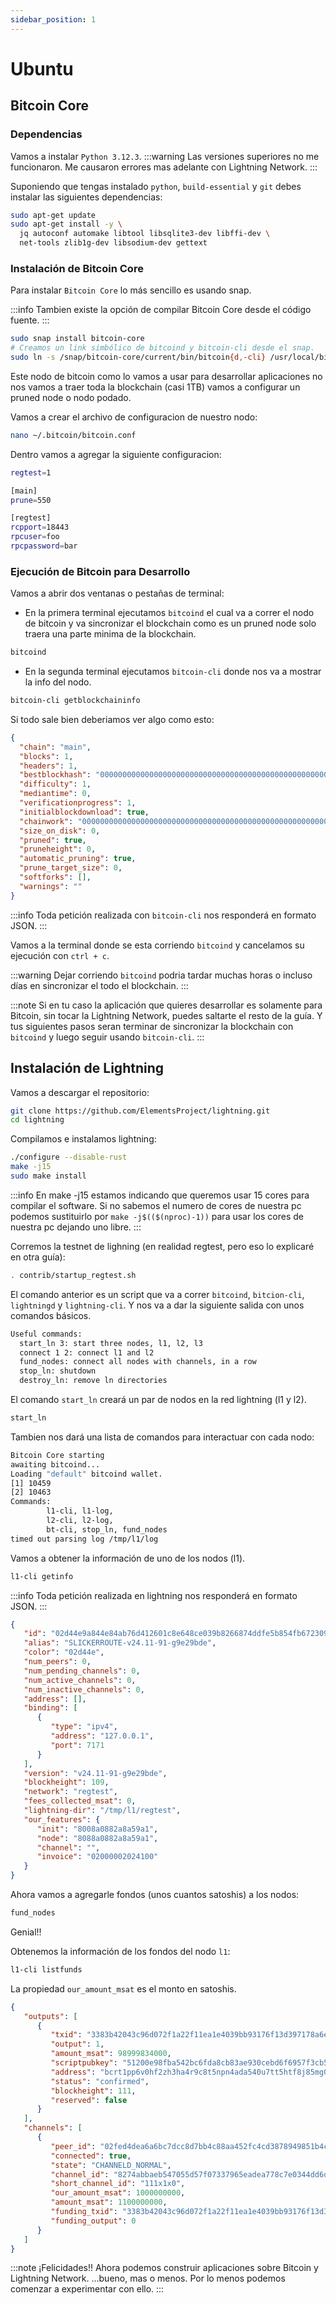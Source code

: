 ```yaml
---
sidebar_position: 1
---
```


# Ubuntu

## Bitcoin Core

### Dependencias

Vamos a instalar `Python 3.12.3`.
:::warning
Las versiones superiores no me funcionaron. Me causaron errores mas adelante con Lightning Network.
:::

Suponiendo que tengas instalado `python`, `build-essential` y `git` debes instalar las siguientes dependencias:

```bash title="dependencies"
sudo apt-get update
sudo apt-get install -y \
  jq autoconf automake libtool libsqlite3-dev libffi-dev \
  net-tools zlib1g-dev libsodium-dev gettext
```

### Instalación de Bitcoin Core

Para instalar `Bitcoin Core` lo más sencillo es usando snap.

:::info
Tambien existe la opción de compilar Bitcoin Core desde el código fuente.
:::

```bash title="Bitcoin core"
sudo snap install bitcoin-core
# Creamos un link simbólico de bitcoind y bitcoin-cli desde el snap.
sudo ln -s /snap/bitcoin-core/current/bin/bitcoin{d,-cli} /usr/local/bin/
```

Este nodo de bitcoin como lo vamos a usar para desarrollar aplicaciones no nos vamos a traer toda la blockchain (casi 1TB) vamos a configurar un pruned node o nodo podado.

Vamos a crear el archivo de configuracion de nuestro nodo:
```bash
nano ~/.bitcoin/bitcoin.conf
```

Dentro vamos a agregar la siguiente configuracion:
```bash title="bitcoin.conf"
regtest=1

[main]
prune=550

[regtest]
rcpport=18443
rpcuser=foo
rpcpassword=bar
```

### Ejecución de Bitcoin para Desarrollo

Vamos a abrir dos ventanas o pestañas de terminal:

- En la primera terminal ejecutamos `bitcoind` el cual va a correr el nodo de bitcoin y va sincronizar el blockchain como es un pruned node solo traera una parte minima de la blockchain.

```bash
bitcoind
```

- En la segunda terminal ejecutamos `bitcoin-cli` donde nos va a mostrar la info del nodo.

```bash
bitcoin-cli getblockchaininfo
```

Si todo sale bien deberiamos ver algo como esto:

```JSON title="getblockchaininfo salida"
{
  "chain": "main",
  "blocks": 1,
  "headers": 1,
  "bestblockhash": "0000000000000000000000000000000000000000000000000000000000000000",
  "difficulty": 1,
  "mediantime": 0,
  "verificationprogress": 1,
  "initialblockdownload": true,
  "chainwork": "0000000000000000000000000000000000000000000000000000000000000000",
  "size_on_disk": 0,
  "pruned": true,
  "pruneheight": 0,
  "automatic_pruning": true,
  "prune_target_size": 0,
  "softforks": [],
  "warnings": ""
}
```

:::info
Toda petición realizada con `bitcoin-cli` nos responderá en formato JSON.
:::

Vamos a la terminal donde se esta corriendo `bitcoind` y cancelamos su ejecución con `ctrl + c`.

:::warning
Dejar corriendo `bitcoind` podria tardar muchas horas o incluso días en sincronizar el todo el blockchain.
:::

:::note
Si en tu caso la aplicación que quieres desarrollar es solamente para Bitcoin, sin tocar la Lightning Network, puedes saltarte el resto de la guía. Y tus siguientes pasos seran terminar de sincronizar la blockchain con `bitcoind` y luego seguir usando `bitcoin-cli`.
:::

## Instalación de Lightning

Vamos a descargar el repositorio:

```bash
git clone https://github.com/ElementsProject/lightning.git
cd lightning
```

Compilamos e instalamos lightning:

```bash
./configure --disable-rust
make -j15
sudo make install
```

:::info
En make -j15 estamos indicando que queremos usar 15 cores para compilar el software. Si no sabemos el numero de cores de nuestra pc podemos sustituirlo por `make -j$(($(nproc)-1))` para usar los cores de nuestra pc dejando uno libre.
:::

Corremos la testnet de lighning (en realidad regtest, pero eso lo explicaré en otra guía):

```bash
. contrib/startup_regtest.sh
```

El comando anterior es un script que va a correr `bitcoind`, `bitcion-cli`, `lightningd` y `lightning-cli`. Y nos va a dar la siguiente salida con unos comandos básicos.

```bash title=". contrib/startup_regtest.sh salida"
Useful commands:
  start_ln 3: start three nodes, l1, l2, l3
  connect 1 2: connect l1 and l2
  fund_nodes: connect all nodes with channels, in a row
  stop_ln: shutdown
  destroy_ln: remove ln directories
```

El comando `start_ln` creará un par de nodos en la red lightning (l1 y l2).

```bash
start_ln
```

Tambien nos dará una lista de comandos para interactuar con cada nodo:

```bash title="start_ln salida"
Bitcoin Core starting
awaiting bitcoind...
Loading "default" bitcoind wallet.
[1] 10459
[2] 10463
Commands:
        l1-cli, l1-log,
        l2-cli, l2-log,
        bt-cli, stop_ln, fund_nodes
timed out parsing log /tmp/l1/log
```

Vamos a obtener la información de uno de los nodos (l1).

```bash
l1-cli getinfo
```

:::info
Toda petición realizada en lightning nos responderá en formato JSON.
:::

```JSON title="getinfo salida"
{
   "id": "02d44e9a844e84ab76d412601c8e648ce039b8266874ddfe5b854fb6723096ea06",
   "alias": "SLICKERROUTE-v24.11-91-g9e29bde",
   "color": "02d44e",
   "num_peers": 0,
   "num_pending_channels": 0,
   "num_active_channels": 0,
   "num_inactive_channels": 0,
   "address": [],
   "binding": [
      {
         "type": "ipv4",
         "address": "127.0.0.1",
         "port": 7171
      }
   ],
   "version": "v24.11-91-g9e29bde",
   "blockheight": 109,
   "network": "regtest",
   "fees_collected_msat": 0,
   "lightning-dir": "/tmp/l1/regtest",
   "our_features": {
      "init": "8008a0882a8a59a1",
      "node": "8088a0882a8a59a1",
      "channel": "",
      "invoice": "02000002024100"
   }
}
```

Ahora vamos a agregarle fondos (unos cuantos satoshis) a los nodos:

```bash
fund_nodes
```

Genial!!

Obtenemos la información de los fondos del nodo `l1`:

```bash
l1-cli listfunds
```

La propiedad `our_amount_msat` es el monto en satoshis.

```JSON title="listfunds salida"
{
   "outputs": [
      {
         "txid": "3383b42043c96d072f1a22f11ea1e4039bb93176f13d397178a6eb13cb7113e2",
         "output": 1,
         "amount_msat": 98999834000,
         "scriptpubkey": "51200e98fba542bc6fda8cb83ae930cebd6f6957f3cb5d2eb49e47a6d0f612473efa",
         "address": "bcrt1pp6v0hf2zh3ha4r9c8t5npn4ada540u7tt5htf8j85mg0vyj88maq9zy237",
         "status": "confirmed",
         "blockheight": 111,
         "reserved": false
      }
   ],
   "channels": [
      {
         "peer_id": "02fed4dea6a6bc7dcc8d7bb4c88aa452fc4cd3878949851b4c0c23e71eebfc751f",
         "connected": true,
         "state": "CHANNELD_NORMAL",
         "channel_id": "8274abbaeb547055d57f07337965eadea778c7e0344dd6d1b55257746cd85288",
         "short_channel_id": "111x1x0",
         "our_amount_msat": 1000000000,
         "amount_msat": 1100000000,
         "funding_txid": "3383b42043c96d072f1a22f11ea1e4039bb93176f13d397178a6eb13cb7113e2",
         "funding_output": 0
      }
   ]
}
```

:::note
¡Felicidades!! Ahora podemos construir aplicaciones sobre Bitcoin y Lightning Network.
...bueno, mas o menos. Por lo menos podemos comenzar a experimentar con ello.
:::

